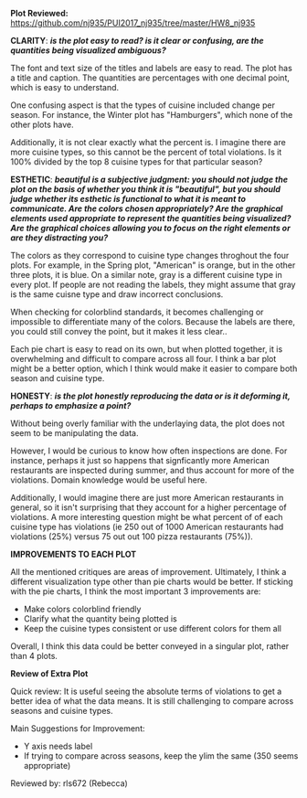 **Plot Reviewed:** https://github.com/nj935/PUI2017_nj935/tree/master/HW8_nj935 


**CLARITY**: *****is the plot easy to read? is it clear or confusing, are the quantities being visualized ambiguous?*****

The font and text size of the titles and labels are easy to read. The plot has a title and caption. The quantities are percentages with one decimal point, which is easy to understand. 

One confusing aspect is that the types of cuisine included change per season. For instance, the Winter plot has "Hamburgers", 
which none of the other plots have. 

Additionally, it is not clear exactly what the percent is. I imagine there are more cuisine types, so this cannot be the percent of total violations. Is it 100% divided by the top 8 cuisine types for that particular season? 


**ESTHETIC**: *****beautiful is a subjective judgment: you should not judge the plot on the basis of whether you think it is 
"beautiful", but you should judge whether its esthetic is functional to what it is meant to communicate. Are the colors 
chosen appropriately? Are the graphical elements used appropriate to represent the quantities being visualized? 
Are the graphical choices allowing you to focus on the right elements or are they distracting you?*****

The colors as they correspond to cuisine type changes throghout the four plots. For example, in the Spring plot, 
"American" is orange, but in the other three plots, it is blue. On a similar note, gray is a different cuisine type in every plot. If people are not reading the labels, they might assume that gray is the same cuisne type and draw incorrect conclusions. 

When checking for colorblind standards, it becomes challenging or impossible to differentiate many of the colors. Because the labels are there, you could still convey the point, but it makes it less clear.. 

Each pie chart is easy to read on its own, but when plotted together, it is overwhelming and difficult to compare across all 
four. I think a bar plot might be a better option, which I think would make it easier to compare both season and cuisine type.


**HONESTY**: *****is the plot honestly reproducing the data or is it deforming it, perhaps to emphasize a point?*****

Without being overly familiar with the underlaying data, the plot does not seem to be manipulating the data. 

However, I would be curious to know how often inspections are done. For instance, perhaps it just so happens that signficantly more American restaurants are inspected during summer, and thus account for more of the violations. Domain knowledge would be useful here. 

Additionally, I would imagine there are just more American restaurants in general, so it isn't surprising that they account for a higher percentage of violations. A more interesting question might be what percent of of each cuisine type has violations (ie 250 out of 1000 American restaurants had violations (25%) versus 75 out out 100 pizza restaurants (75%)). 

**IMPROVEMENTS TO EACH PLOT**

All the mentioned critiques are areas of improvement. Ultimately, I think a different visualization type other than pie charts would be better. If sticking with the pie charts, I think the most important 3 improvements are: 

- Make colors colorblind friendly 
- Clarify what the quantity being plotted is
- Keep the cuisine types consistent or use different colors for them all 

Overall, I think this data could be better conveyed in a singular plot, rather than 4 plots. 



**Review of Extra Plot** 

Quick review: It is useful seeing the absolute terms of violations to get a better idea of what the data means. It is still challenging to compare across seasons and cuisine types. 

Main Suggestions for Improvement: 
- Y axis needs label
- If trying to compare across seasons, keep the ylim the same (350 seems appropriate)



Reviewed by: rls672 (Rebecca) 
